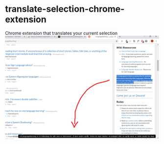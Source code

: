 # translate-selection-chrome-extension
Chrome extension that translates your current selection
<img src="preview.png"/>
